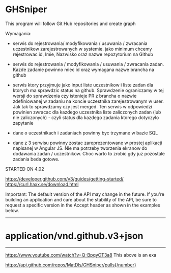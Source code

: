 # GHSniper
This program will follow Git Hub repositories and create graph

Wymagania:
- serwis do rejestrowania/ modyfikowania / usuwania / zwracania uczestnikow zarejestrowanych w systemie.
  jako minimum chcemy rejestrowac id, Imie, Nazwisko oraz nazwe repozytorium na Github

- serwis do rejestrowania / modyfikowania / usuwania / zwracania zadan. 
  Kazde zadanie powinno miec id oraz wymagana nazwe brancha na github

- serwis ktory przyjmuje jako input liste uczestnikow i liste zadan dla ktorych ma sprawdzic status na github. 
  Sprawdzenie ograniczamy w tej wersji do sprawdzenia czy istenieje PR z brancha 
  o nazwie zdefiniowanej w zadaniu na koncie uczestnika zarejestrowanym w user.
  Jak tak to sprawdzamy czy jest merged. 
  Ten serwis w odpowiedzi powinien zwracac dla kazdego uczestnika liste zaliczonych zadan (lub nie zaliczonych) -
  czyli status dla kazdego zadania ktorego dotyczylo zapytanie

- dane o uczestnikach i zadaniach powinny byc trzymane w bazie SQL

- dane z 3 serwisu powinny zostac zareprezentowane w prostej aplikacji napisanej w Angular JS. 
  Nie ma potrzeby tworzenia ekranow do dodawania zadan / uczestnikow. 
  Choc warto to zrobic gdy juz pozostale zadania beda gotowe.

STARTED ON 4.02

https://developer.github.com/v3/guides/getting-started/
https://curl.haxx.se/download.html

Important: The default version of the API may change in the future.
If you're building an application and care about the stability of the API,
be sure to request a specific version in the Accept header as shown in the examples below.

**************************************
#   application/vnd.github.v3+json   #
**************************************

https://www.youtube.com/watch?v=Q-BpqyOT3a8
This above is an exa

https://api.github.com/repos/MatDls/GHSniper/pulls{/number}